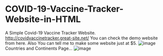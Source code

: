 # COVID-19-Vaccine-Tracker-Website-in-HTML
A Simple Covid-19 Vaccine Tracker Website. http://covidvaccinetracker.great-site.net/  You can check the demo website from here. Also You can tell me to make some website just at $5.
![image](https://user-images.githubusercontent.com/85815599/121837752-0d2be880-ccf4-11eb-9bba-29a50032631c.png)
Countries and Continents Page...
![image](https://user-images.githubusercontent.com/85815599/121837804-2b91e400-ccf4-11eb-916e-bc3ce176a29e.png)
